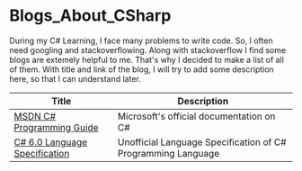 # Blogs_About_CSharp
During my C# Learning, I face many problems to write code. So, I often need googling and stackoverflowing. Along with stackoverflow I find some
blogs are extemely helpful to me. That's why I decided to make a list of all of them. With title and link of the blog, I will try to add some 
description here, so that I can understand later.

Title | Description
--------|---------
[MSDN C# Programming Guide](https://msdn.microsoft.com/en-us/library/67ef8sbd.aspx)| Microsoft's official documentation on C# <br>
[C# 6.0 Language Specification](https://github.com/ljw1004/csharpspec/blob/gh-pages/README.md) | Unofficial Language Specification of C# Programming Language








